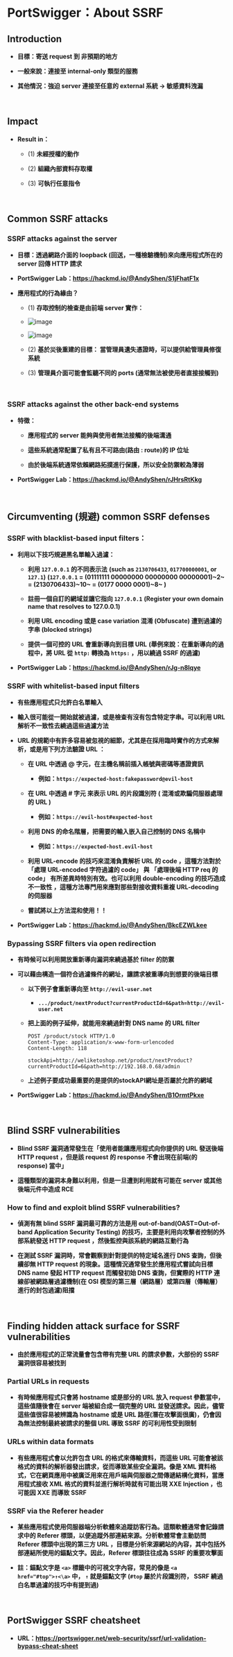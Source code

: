# PortSwigger：About SSRF

## <span class="red">Introduction</span>

- **<span class="light_purple">目標</span>：寄送 request 到 非預期的地方**

- **<span class="purple">一般來說</span>：連接至 <span class="red">internal-only 類型</span>的服務**

- **<span class="purple">其他情況</span>：強迫 server 連接至任意的 <span class="red">external</span> 系統 → 敏感資料洩漏**

&emsp;

## <span class="red">Impact</span>

- **Result in：**
    
    - (1) **<span class="purple">未經授權的動作</span>**

    - (2) **<span class="purple">組織內部資料存取權</span>**
    
    - (3) **<span class="purple">可執行任意指令</span>**

&emsp;

## <span class="red">Common SSRF attacks</span>

### <span class="red">SSRF attacks against the server</span>

- **<span class="light_purple">目標</span>：透過網路介面的 loopback (回送，一種檢驗機制)來向應用程式所在的 server 回傳 HTTP 請求**

- **<span class="red">PortSwigger Lab</span>：https://hackmd.io/@AndyShen/S1jFhatF1x**

- **應用程式的行為緣由？**
    
    - (1) **存取控制的檢查是<span class="blue">由前端 server 實作</span>：**
    - ![image](https://hackmd.io/_uploads/BygxvRKKJl.png)
    - ![image](https://hackmd.io/_uploads/rycGv0FK1g.png)

    - (2) **基於<span class="light_purple">災後重建</span>的目標： 當管理員<span class="blue">遺失憑證</span>時，可以提供給管理員修復系統**
    
    - (3) **管理員介面可能會監聽<span class="red">不同的 ports</span> (通常無法被使用者直接接觸到)**

&emsp;

### <span class="red">SSRF attacks against the other back-end systems</span>

- **特徵：**

    - **應用程式的 server <span class="blue">能夠</span>與使用者無法接觸的<span class="blue">後端溝通</span>** 

    - **這些系統通常配置了<span class="blue">私有且不可路由(路由 : route)的 IP 位址</span>** 

    - **由於後端系統通常依賴網路拓撲進行保護，所以<span class="blue">安全防禦較為薄弱</span>**

- **<span class="red">PortSwigger Lab</span>：https://hackmd.io/@AndyShen/rJHrsRtKkg**

&emsp;

## <span class="red">Circumventing (規避) common SSRF defenses</span>

### <span class="red">SSRF with <span class="light_purple">blacklist-based</span> input filters</span>：

- **利用以下技巧規避<span class="light_purple">黑名單</span>輸入過濾：**

    - **利用 ```127.0.0.1``` 的<span class="blue">不同表示法</span>**
    **(such as ```2130706433```, ```017700000001```, or ```127.1```)**
    **(```127.0.0.1``` = (01111111 00000000 00000000 00000001)~2~ = (2130706433)~10~ = (0177 0000 0001)~8~ )**

    - **註冊<span class="blue">一個自訂的網域</span>並讓它指向 ```127.0.0.1```**
    **(Register your <span class="blue">own domain name</span> that resolves to 127.0.0.1)**

    - **利用 <span class="blue">URL encoding</span> 或是 <span class="blue">case variation</span> 混淆 (Obfuscate) 遭到過濾的字串 (blocked strings)**

    - **提供一個可控的 URL 會<span class="blue">重新導向</span>到目標 URL**
    **(舉例來說：在重新導向的過程中，將 URL 從 ```http:``` <span class="purple">轉換為</span> ```https:```  ，<span class="purple">用以繞過</span> SSRF 的過濾)**

- **<span class="red">PortSwigger Lab</span>：https://hackmd.io/@AndyShen/rJg-n8lqye**

### <span class="red">SSRF with <span class="light_purple">whitelist-based</span> input filters</span>

- **有些應用程式只允許<span class="light_purple">白名單</span>輸入**

- **輸入很可能<span class="blue">從一開始</span>就被過濾，或是檢查有沒有包含特定字串。可以利用 <span class="blue">URL 解析不一致性</span>去繞過這些過濾方法**

- **URL 的規範中有許多容易被忽視的細節，尤其是在採用<span class="blue">臨時實作</span>的方式來解析，或是用下列方法驗證 URL ：**
    - **在 URL 中<span class="light_purple">透過 @ 字元</span>，在<span class="blue">主機名稱<span class="red">前</span>插入帳號與密碼</span>等憑證資訊**
        - **例如：```https://expected-host:fakepassword@evil-host```**

    - **在 URL 中<span class="light_purple">透過 # 字元</span> 來表示 URL 的片段識別符 ( <span class="blue">混淆</span>或<span class="blue">欺騙</span>伺服器處理的 URL )**
        - **例如：```https://evil-host#expected-host```**

    - **<span class="light_purple">利用 DNS 的命名階層</span>，把需要的輸入<span class="blue">嵌入自己控制的 DNS 名稱</span>中**
        - **例如：```https://expected-host.evil-host```**

    - **<span class="light_purple">利用 URL-encode 的技巧</span>來<span class="blue">混淆</span>負責解析 URL 的 code ，這種方法對於「<span class="blue">處理 URL-encoded 字符過濾的 code</span>」 與 「<span class="blue">處理後端 HTTP req 的 code</span>」 <span class="red">有所差異</span>時特別有效。也可以<span class="light_purple">利用 double-encoding</span> 的技巧造成<span class="red">不一致性</span> ，這種方法專門用來應對那些<span class="blue">對接收資料重複 URL-decoding</span> 的伺服器**

    - **嘗試將以上方法<span class="red">混和使用</span>！！**

- **<span class="red">PortSwigger Lab</span>：https://hackmd.io/@AndyShen/BkcEZWLkee**

### <span class="red">Bypassing SSRF filters via <span class="light_purple">open redirection</span></span>

- **有時候可以利用<span class="light_purple">開放重新導向漏洞</span>來繞過基於 filter 的防禦**

- **可以藉由構造一個符合過濾條件的網址，讓請求被<span class="blue">重導向到想要的後端目標</span>**
    
    - **以下例子會重新導向至 ```http://evil-user.net```**
        
        - **```.../product/nextProduct?currentProductId=6&path=http://evil-user.net```**
    
    - **把上面的例子延伸，就能用來繞過針對 DNS name 的 URL filter**
        
        ```html=
        POST /product/stock HTTP/1.0
        Content-Type: application/x-www-form-urlencoded
        Content-Length: 118

        stockApi=http://weliketoshop.net/product/nextProduct?currentProductId=6&path=http://192.168.0.68/admin
        ```
        
    - **上述例子要成功最重要的是<span class="red">提供的stockAPI網址</span>是否屬於<span class="red">允許的網域</span>**

- **<span class="red">PortSwigger Lab</span>：https://hackmd.io/@AndyShen/B1OrmtPkxe**

&emsp;

## <span class="red">Blind SSRF vulnerabilities</span>

- **Blind SSRF 漏洞通常發生在「使用者<span class="blue">能讓應用程式向你提供的 URL 發送後端 HTTP request</span> ，但是該 request 的 response <span class="red">不會出現在前端(的 response) 當中</span>」**

- **這種類型的漏洞本身難以利用，但是一旦遭到利用就有可能在 <span class="red">server 或其他後端元件</span>中造成 <span class="red">RCE</span>**

### <span class="red">How to find and exploit blind SSRF vulnerabilities?</span>

- **偵測<span class="red">有無 blind SSRF 漏洞</span>最可靠的方法是用 <span class="light_purple">out-of-band(OAST=<span class="red">O</span>ut-of-band <span class="red">A</span>pplication <span class="red">S</span>ecurity <span class="red">T</span>esting)</span> 的技巧，主要是利用<span class="blue">向攻擊者控制的外部系統</span>發送 HTTP request ，然後監控<span class="blue">與該系統的網路互動行為</span>**

- **在測試 SSRF 漏洞時，常會觀察到針對提供的<span class="red">特定域名</span>進行 DNS 查詢，但後續卻<span class="red">無 HTTP request</span> 的現象。這種情況通常發生於應用程式<span class="blue">嘗試向目標 DNS name 發起 HTTP request</span> 而觸發初始 DNS 查詢，但實際的 HTTP 連線卻<span class="red">被網路層過濾機制</span>(在 OSI 模型的第三層（網路層）或第四層（傳輸層）進行的封包過濾)<span class="red">阻擋</span>**

&emsp;

## <span class="red">Finding hidden attack surface for SSRF vulnerabilities</span>

- **由於應用程式的正常流量會包含<span class="red">帶有完整 URL 的請求參數</span>，大部份的 SSRF 漏洞很容易被找到**

### <span class="red"><span class="light_purple">Partial URLs</span> in requests</span>

- **有時候應用程式<span class="red">只會將 hostname</span> 或是<span class="red">部分的 URL 放入 request 參數當中</span>，這些值隨後會<span class="blue">在 server 端被組合成一個完整的 URL</span> 並發送請求。因此，儘管這些值很容易被辨識為 hostname 或是 URL 路徑(潛在攻擊面很廣)，仍會因為<span class="red">無法控制最終被請求的整個 URL</span> 導致 SSRF 的可利用性受到限制**

### <span class="red">URLs within <span class="light_purple">data formats</span></span>

- **有些應用程式會以<span class="red">允許包含 URL 的格式</span>來傳輸資料，而這些 URL 可能會<span class="blue">被該格式的資料的<span class="red">解析器</span></span>發出請求，從而導致某些安全漏洞。像是 XML 資料格式，它在<span class="blue">網頁應用</span>中被廣泛用來在用戶端與伺服器之間<span class="blue">傳遞結構化資料</span>，當應用程式接收 XML 格式的資料並進行解析時就有可能出現 XXE Injection ，也可能因 XXE 而導致 SSRF**

### <span class="red">SSRF via the <span class="light_purple">Referer header</span></span>

- **某些應用程式使用<span class="blue">伺服器端分析軟體</span>來追蹤訪客行為。這類軟體通常會記錄請求中的 Referer 標頭，以便追蹤外部連結來源。分析軟體常會<span class="blue">主動訪問 Referer 標頭中出現的第三方 URL</span> ，目標是分析來源網站的內容，其中包括外部連結所使用的錨點文字。因此，<span class="red">Referer 標頭往往成為 SSRF 的重要攻擊面</span>**

- **註：錨點文字是 ```<a>``` 標籤中的可視文字內容，常見的像是 ```<a href="#top">↑<\a>``` 中， ```↑``` 就是錨點文字 (```#top``` 屬於片段識別符， SSRF 繞過白名單過濾的技巧中有提到過)**

&emsp;

## <span class="red">PortSwigger SSRF cheatsheet</span>

- **URL：https://portswigger.net/web-security/ssrf/url-validation-bypass-cheat-sheet**